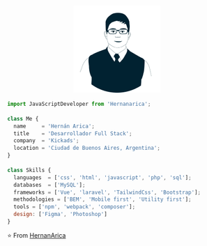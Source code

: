 <p align="center">
  <img src="https://github.com/Hernanarica/Hernanarica/blob/main/hernanarica.png" />
</p>

```js
import JavaScriptDeveloper from 'Hernanarica';

class Me {
  name     = 'Hernán Arica';
  title    = 'Desarrollador Full Stack';
  company  = 'Kickads';
  location = 'Ciudad de Buenos Aires, Argentina';
}

class Skills {
  languages  = ['css', 'html', 'javascript', 'php', 'sql'];
  databases  = ['MySQL'];
  frameworks = ['Vue', 'laravel', 'TailwindCss', 'Bootstrap'];
  methodologies = ['BEM', 'Mobile first', 'Utility first'];
  tools = ['npm', 'webpack', 'composer'];
  design: ['Figma', 'Photoshop']
}
```

⭐️ From [HernanArica](https://github.com/Hernanarica)

